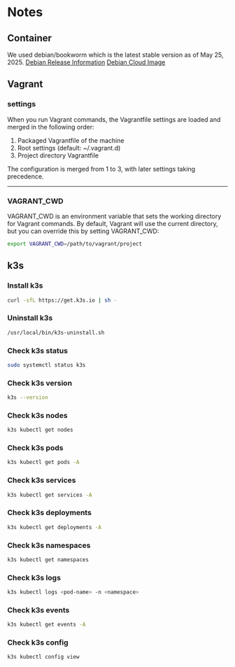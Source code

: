 # Notes

## Container
We used debian/bookworm which is the latest stable version as of May 25, 2025.
[Debian Release Information](https://www.debian.org/releases/)
[Debian Cloud Image](https://portal.cloud.hashicorp.com/vagrant/discover/debian/bookworm64)


## Vagrant

### settings
When you run Vagrant commands, the Vagrantfile settings are loaded and merged in the following order:

1. Packaged Vagrantfile of the machine
2. Root settings (default: ~/.vagrant.d)
3. Project directory Vagrantfile

The configuration is merged from 1 to 3, with later settings taking precedence.

----

### VAGRANT_CWD
VAGRANT_CWD is an environment variable that sets the working directory for Vagrant commands. By default, Vagrant will use the current directory, but you can override this by setting VAGRANT_CWD:

```bash
export VAGRANT_CWD=/path/to/vagrant/project
```


## k3s

### Install k3s
```bash
curl -sfL https://get.k3s.io | sh -
```
### Uninstall k3s
```bash
/usr/local/bin/k3s-uninstall.sh
```
### Check k3s status
```bash
sudo systemctl status k3s
```
### Check k3s version
```bash
k3s --version
```
### Check k3s nodes
```bash
k3s kubectl get nodes
```
### Check k3s pods
```bash
k3s kubectl get pods -A
```
### Check k3s services
```bash
k3s kubectl get services -A
```
### Check k3s deployments
```bash
k3s kubectl get deployments -A
```
### Check k3s namespaces
```bash
k3s kubectl get namespaces
```
### Check k3s logs
```bash
k3s kubectl logs <pod-name> -n <namespace>
```
### Check k3s events
```bash
k3s kubectl get events -A
```
### Check k3s config
```bash
k3s kubectl config view
```